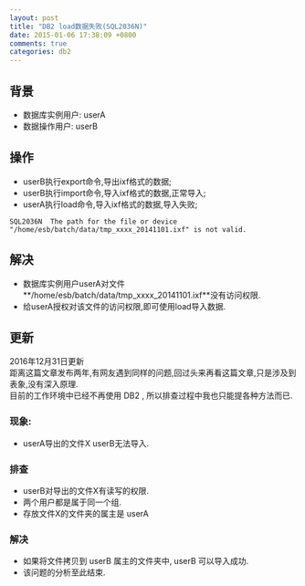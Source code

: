 ```yaml
---
layout: post
title: "DB2 load数据失败(SQL2036N)"
date: 2015-01-06 17:38:09 +0800
comments: true
categories: db2
---
```

## 背景
* 数据库实例用户:  userA   
* 数据操作用户:    userB

## 操作
* userB执行export命令,导出ixf格式的数据;   
* userB执行import命令,导入ixf格式的数据,正常导入;   
* userA执行load命令,导入ixf格式的数据,导入失败;   
```
SQL2036N  The path for the file or device
"/home/esb/batch/data/tmp_xxxx_20141101.ixf" is not valid.
```

## 解决
* 数据库实例用户userA对文件**/home/esb/batch/data/tmp_xxxx_20141101.ixf**没有访问权限.   
* 给userA授权对该文件的访问权限,即可使用load导入数据.

## 更新
2016年12月31日更新   
距离这篇文章发布两年,有网友遇到同样的问题,回过头来再看这篇文章,只是涉及到表象,没有深入原理.   
目前的工作环境中已经不再使用 DB2 , 所以排查过程中我也只能提各种方法而已.  

### 现象:
* userA导出的文件X userB无法导入.
  
### 排查
* userB对导出的文件X有读写的权限.
* 两个用户都是属于同一个组.
* 存放文件X的文件夹的属主是 userA  

### 解决
* 如果将文件拷贝到 userB 属主的文件夹中, userB 可以导入成功.  
* 该问题的分析至此结束.

